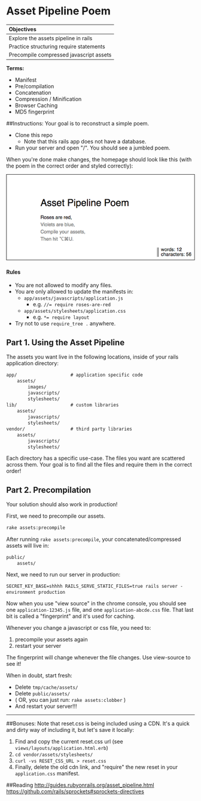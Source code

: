 # Asset Pipeline Poem

| **Objectives** |
| :---- |
| Explore the assets pipeline in rails |
| Practice structuring require statements |
| Precompile compressed javascript assets |

**Terms:**

- Manifest
- Pre/compilation
- Concatenation
- Compression / Minification
- Browser Caching
- MD5 fingerprint

##Instructions:
Your goal is to reconstruct a simple poem.

- Clone this repo
    + Note that this rails app does not have a database.
- Run your server and open "/". You should see a jumbled poem.

When you're done make changes, the homepage should look like this (with the poem in the correct order and styled correctly):

![goal](goal_screenshot.png)

#### Rules
* You are not allowed to modify any files.
* You are only allowed to update the manifests in:
    * `app/assets/javascripts/application.js`
        - e.g. `//= require roses-are-red`
    * `app/assets/stylesheets/application.css`
        - e.g. `*= require layout`
* Try not to use `require_tree .` anywhere.

## Part 1. Using the Asset Pipeline
The assets you want live in the following locations, inside of your rails application directory:

    app/                    # application specific code
        assets/
            images/
            javascripts/
            stylesheets/
    lib/                    # custom libraries
        assets/
            javascripts/
            stylesheets/
    vendor/                 # third party libraries
        assets/
            javascripts/
            stylesheets/

Each directory has a specific use-case. The files you want are scattered across them. Your goal is to find all the files and require them in the correct order!

## Part 2. Precompilation
Your solution should also work in production!

First, we need to precompile our assets.
```bash
rake assets:precompile
```

After running `rake assets:precompile`, your concatenated/compressed assets will live in:

    public/
        assets/

Next, we need to run our server in production:
```
SECRET_KEY_BASE=shhhh RAILS_SERVE_STATIC_FILES=true rails server -environment production
```

Now when you use "view source" in the chrome console, you should see one `application-12345.js` file, and one `application-abcde.css` file. That last bit is called a "fingerprint" and it's used for caching.

Whenever you change a javascript or css file, you need to:

1. precompile your assets again
2. restart your server

The fingerprint will change whenever the file changes. Use view-source to see it!

When in doubt, start fresh:

- Delete `tmp/cache/assets/`
- Delete `public/assets/`
- ( OR, you can just run: `rake assets:clobber` )
- And restart your server!!!

---

##Bonuses:
Note that reset.css is being included using a CDN. It's a quick and dirty way of including it, but let's save it locally:

1. Find and copy the current reset.css url (see `views/layouts/application.html.erb`)
2. `cd vendor/assets/stylesheets/`
3. `curl -vs RESET_CSS_URL > reset.css`
4. Finally, delete the old cdn link, and "require" the new reset in your `application.css` manifest.

##Reading
http://guides.rubyonrails.org/asset_pipeline.html
https://github.com/rails/sprockets#sprockets-directives
